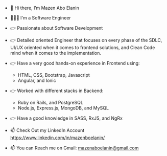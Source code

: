 - 👋 Hi there, I’m Mazen Abo Elanin 
- 🧑🏻‍💻 I'm a Software Engineer 
- 👉 Passionate about Software Development
- 👉 Detailed oriented Engineer that focuses on every phase of the SDLC, UI/UX oriented when it comes to frontend solutions, and Clean Code mind when it comes to the implementation.

- 👉 Have a very good hands-on experience in Frontend using:
     - HTML, CSS, Bootstrap, Javascript
     - Angular, and Ionic

- 👉 Worked with different stacks in Backend:
     - Ruby on Rails, and PostgreSQL
     - Node.js, Express.js, MongoDB, and MySQL

- 👉 Have a good knowledge in SASS, RxJS, and NgRx
- 📫 Check Out my LinkedIn Account https://www.linkedin.com/in/mazenboelanin/
- 📫 You can Reach me on Gmail: mazenaboelanin@gmail.com

